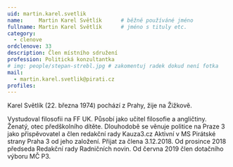 ```yaml
---
uid: martin.karel.svetlik
name:     Martin Karel Světlík  	# běžně používáné jméno
fullname: Martin Karel Světlík  	# jméno s tituly etc.
category:
  - clenove
ordclenove: 33
description: Člen místního sdružení
profession: Politická konzultantka
# img: people/stepan-strebl.jpg # zakomentuj radek dokud není fotka
mail:
  - martin.karel.svetlik@pirati.cz
profiles:
---
```

Karel Světlík (22. března 1974) pochází z Prahy, žije na Žižkově.

Vystudoval filosofii na FF UK. Působí jako učitel filosofie a angličtiny. Ženatý, otec předškolního dítěte. Dlouhodobě se věnuje politice na Praze 3 jako přispěvovatel a člen redakční rady Kauza3.cz Aktivní v MS Pirátské strany Praha 3 od jeho založení. Přijat za člena 3.12.2018. Od prosince 2018 předseda Redakční rady Radničních novin. Od června 2019 člen dotačního výboru MČ P3.

